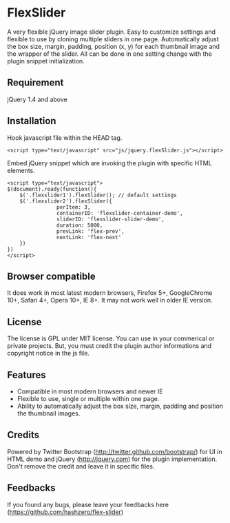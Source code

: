 FlexSlider
==========
A very flexible jQuery image slider plugin. Easy to customize settings and flexible to use by cloning multiple sliders in one page. Automatically adjust the box size, margin, padding, position (x, y) for each thumbnail image and the wrapper of the slider. All can be done in one setting change with the plugin snippet initialization.

Requirement
-----------
jQuery 1.4 and above


Installation
------------
Hook javascript file within the HEAD tag.

	<script type="text/javascript" src="js/jquery.flexSlider.js"></script>

Embed jQuery snippet which are invoking the plugin with specific HTML elements.

	<script type="text/javascript">
	$(document).ready(function(){
		$('.flexslider1').flexSlider(); // default settings
		$('.flexslider2').flexSlider({
					perItem: 3,
					containerID: 'flexslider-container-demo',
  					sliderID: 'flexslider-slider-demo',
   					duration: 5000,
     				prevLink: 'flex-prev', 
					nextLink: 'flex-next'
		})
	})
	</script>


Browser compatible
------------------
It does work in most latest modern browsers, Firefox 5+, GoogleChrome 10+, Safari 4+, Opera 10+, IE 8+. It may not work well in older IE version.


License
-------
The license is GPL under MIT license. You can use in your commerical or private projects. But, you must credit the plugin author informations and copyright notice in the js file.


Features
--------
* Compatible in most modern browsers and newer IE
* Flexible to use, single or multiple within one page.
* Ability to automatically adjust the box size, margin, padding and position the thumbnail images.


Credits
-------
Powered by Twitter Bootstrap (http://twitter.github.com/bootstrap/) for UI in HTML demo and jQuery (http://jquery.com) for the plugin implementation. Don't remove the credit and leave it in specific files.


Feedbacks
---------
If you found any bugs, please leave your feedbacks here (https://github.com/hashzero/flex-slider)